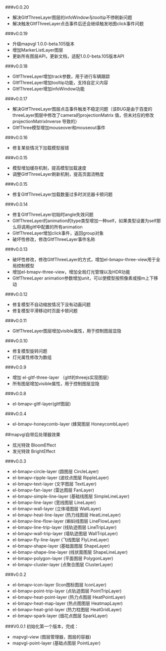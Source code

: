 ###v0.0.20
  * 解决GltfThreeLayer图层的infoWindow与tooltip不停刷新问题
  * 解决触发GltfThreeLayer点击事件后还会继续触发地图click事件问题

###v0.0.19
  * 升级mapvgl 1.0.0-beta.105版本
  * 增加MarkerListLayer图层
  * 更新所有图层API，更新文档，适配1.0.0-beta.105版本API

###v0.0.18
  * GltfThreeLayer增加track参数，用于进行车辆跟踪
  * GltfThreeLayer增加tooltip功能，支持自定义内容
  * GltfThreeLayer增加infoWindow功能

###v0.0.17
  * 解决GltfThreeLayer图层点击事件触发不稳定问题（该BUG是由于百度的threeLayer图层中修改了camera的projectionMatrix 值，但未对应的修改projectionMatrixInverse 导致的）
  * GltfThree模型增加mouseover和mouseout事件

###v0.0.16
  * 修复某些情况下加载模型报错

###v0.0.15
  * 模型增加缓存机制，提高模型加载速度
  * 调整GltfThreeLayer刷新机制，提高页面流畅度

###v0.0.15
  * 修复GltfThreeLayer加载数量过多时浏览器卡顿问题

###v0.0.14
  * 修复GltfThreeLayer初始时angle失效问题
  * GltfThreeLayer的animation的type类型增加一种self，如果类型设置为self那么将调用gltf中配置的所有animation
  * GltfThreeLayer增加click事件，返回group对象
  * 破坏性修改，修改GltfThreeLayer事件名称

###v0.0.13
  * 破坏性修改，修改GltfThreeLayer的方式，增加el-bmapv-three-view用于全局控制模型
  * 增加el-bmapv-three-view，增加全局灯光管理以及HDR功能
  * GltfThreeLayer animation参数增加unit，可以使模型按照像素或按m上下移动

###v0.0.12
  * 修复模型不自动缩放情况下没有动画问题
  * 修复模型平滑移动时页面卡顿问题

###v0.0.11
  * GltfThreeLayer图层增加visible属性，用于控制图层显隐

###v0.0.10
  * 修复模型旋转问题
  * 灯光属性修改为数组

###v0.0.9
  * 增加 el-gltf-three-layer （gltf的threejs实现图层）
  * 所有图层增加visible属性，用于控制图层显隐

###v0.0.8
  * el-bmapv-gltf-layer(gltf图层)

###v0.0.4
  * el-bmapv-honeycomb-layer (蜂窝图层 HoneycombLayer)
  
  ##mapvgl自带后处理器效果
  * 炫光特效 BloomEffect
  * 发光特效 BrightEffect

###v0.0.3
  * el-bmapv-circle-layer (圆图层 CircleLayer)
  * el-bmapv-ripple-layer (波纹点图层 RippleLayer)
  * el-bmapv-text-layer (文字图层 TextLayer)
  * el-bmapv-fan-layer (雷达图层 FanLayer)
  * el-bmapv-simple-line-layer (基础线图层 SimpleLineLayer)
  * el-bmapv-line-layer (宽线图层 LineLayer)
  * el-bmapv-wall-layer (立体墙图层 WallLayer)
  * el-bmapv-heat-line-layer (热力线图层 HeatLineLayer)
  * el-bmapv-line-flow-layer (蝌蚪线图层 LineFlowLayer)
  * el-bmapv-line-trip-layer (线轨迹图层 LineTripLayer)
  * el-bmapv-wall-trip-layer (墙轨迹图层 WallTripLayer)
  * el-bmapv-fly-line-layer (飞线图层 FlyLineLayer)
  * el-bmapv-shape-layer (基础面图层 ShapeLayer)
  * el-bmapv-shape-line-layer (线状面图层 ShapeLineLayer)
  * el-bmapv-polygon-layer (平面图层 PolygonLayer)
  * el-bmapv-cluster-layer (点聚合图层 ClusterLayer)

###v0.0.2
  * el-bmapv-icon-layer (Icon图标图层 IconLayer)
  * el-bmapv-point-trip-layer (点轨迹图层 PointTripLayer)
  * el-bmapv-heat-point-layer (热力点图层 HeatPointLayer)
  * el-bmapv-heat-map-layer (热点图图层 HeatmapLayer)
  * el-bmapv-heat-grid-layer (热力柱图层 HeatGridLayer)
  * el-bmapv-spark-layer (烟花点图层 SparkLayer)


###V0.0.1
  初始化第一个版本，完成：
  * mapvgl-view (图层管理器，图层的容器)
  * mapvgl-point-layer (基础点图层 PointLayer)

